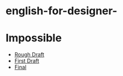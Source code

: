 # english-for-designer-

# Impossible

- [Rough Draft](rough-draft.md)
- [First Draft](first-draft.md)
- [Final](final.md)
